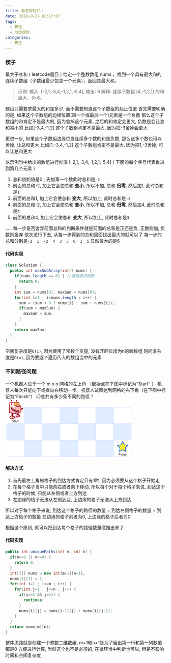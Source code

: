```yaml
---
title: 动态规划(1)
date: 2018-8-27 02:17:07
tags: 
  - 算法
  - 动态规划
categories: 
  - 算法
---
```


### 楔子
最大子序和 ( leetcode题目 )
给定一个整数数组 nums ，找到一个具有最大和的连续子数组（子数组最少包含一个元素），返回其最大和。
> 示例:
输入: [-2,1,-3,4,-1,2,1,-5,4],
输出: 6
解释: 连续子数组 [4,-1,2,1] 的和最大，为 6。

<!-- more -->
题目只需要求最大的和是多少, 而不需要知道这个子数组的起止位置
首先需要明确的是, 如果这个子数组的边缘位置(第一个或最后一个)元素是一个负数
那么这个子数组的和肯定不是最大的, 因为舍掉这个元素, 之后的和肯定会更大, 负数是会让总和减小的
比如[-3,4,-1,2] 这个子数组肯定不是最大, 因为把-3舍掉会更大

更进一步, 如果这个子数组边缘位置连续多个数的和是负数, 那么这多个数也可以舍掉, 让总和更大
比如[1,-3,4,-1,2] 这个子数组肯定不是最大, 因为把1,-3舍掉, 可以让总和更大

以示例当中给出的数组进行推演
[-2,1,-3,4,-1,2,1,-5,4]
( 下面的每个序号代表推进到第几个元素 )
1. 总和初始值是0 , 先加第一个数此时总和是`-2`
2. 前面的总和-2, 加上它会使总和 **变小**, 所以不加, 总和 **归零**, 然后加1, 此时总和是`1`
3. 前面的总和1, 加上它会使总和 **变大**, 所以加上, 此时总和是`-2`
4. 前面的总和-2, 加上它会使总和 **变小**, 所以不加, 总和 **归零**, 然后加4, 此时总和是`4`
5. 前面的总和4, 加上它会使总和 **变大**, 所以加上, 此时总和是`3`

.....
每一步是否舍弃前面总和的判断条件就是前面的总和是正还是负, 正数则加, 负数则舍弃
依次进行下去, 从每一步得到的总和里面找出最大的就可以了
每一步的总和分别是`-2  1  -2  4  3  5  6  1  5`
显然最大的是6

#### 代码实现
```java
class Solution {
  public int maxSubArray(int[] nums) {
    if(nums.length == 0) { //特殊情况判断
      return 0;
    }
    int sum = nums[0], maxSum = nums[0];
    for(int i=1 ; i<nums.length ; i++) {
      sum = (sum < 0 ? nums[i] : sum + nums[i]);
      if(sum > maxSum) {
        maxSum = sum;
      }
    }
    return maxSum;
  }
}
```
空间复杂度是`O(1)`, 因为使用了常数个变量, 没有开辟长度为n的新数组
时间复杂度是`O(n)`, 因为要逐个遍历传入的数组当中的元素

### 不同路径问题
一个机器人位于一个 m x n 网格的左上角 （起始点在下图中标记为“Start” ）
机器人每次只能向下或者向右移动一步。机器人试图达到网格的右下角（在下图中标记为“Finish”）
问总共有多少条不同的路径？
![不同路径问题](/images/算法/robot_maze.png)

#### 解决方式
1. 首先最左上角的格子的到达方式肯定只有1种, 因为必须要从这个格子开始走
2. 在每个格子当中只能向右或者向下移动, 所以每个对于每个格子来说, 到达这个格子的时候, 只能从左侧或者上方到达
3. 左边缘的格子无法从左侧到达, 上边缘的格子无法从上方到达

所以对于每个格子来说, 到达这个格子的路径的数量 = 到达左侧格子的数量 + 到达上方格子的数量
左边缘的格子前者为0, 上边缘的格子后者为0

根据这个原则, 就可以把到达每个格子的路径数量递推出来了

#### 代码实现
```java
public int uniquePaths(int m, int n) {
  if(m<=0 || n<=0) {
    return 0;
  }
  int[][] nums = new int[m+1][n+1];
  nums[1][1] = 1;
  for(int i=1 ; i<=m ; i++) {
    for(int j=1 ; j<=n ; j++) {
      if(i==1 && j==1) {
        continue;
      }
      nums[i][j] = nums[i-1][j] + nums[i][j-1];
    }
  }
  return nums[m][n];
}
```
整体思路就是创建一个整数二维数组, m+1和n+1是为了留出第一行和第一列数值都是0
方便进行计算, 当然这个也不是必须的, 在循环当中判断也可以, 但是不影响时间和空间复杂度